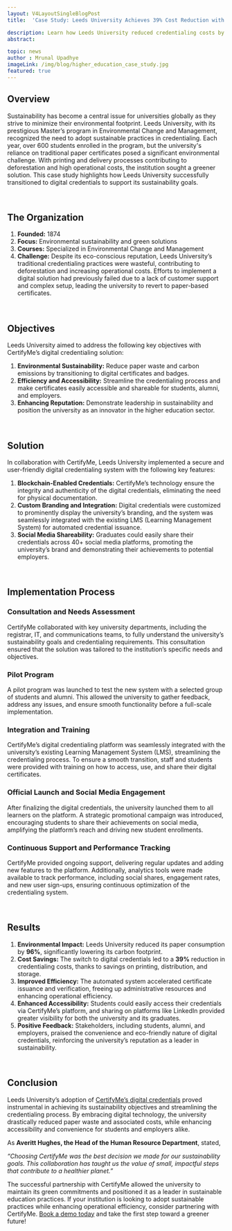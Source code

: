 ```yaml
---
layout: V4LayoutSingleBlogPost
title:  'Case Study: Leeds University Achieves 39% Cost Reduction with CertifyMe Credentials'

description: Learn how Leeds University reduced credentialing costs by 39%, cut down paper consumption by 96%, and advanced its sustainability objectives by adopting CertifyMe’s digital credentialing system. Discover the custom strategies and game plan that led to these impressive outcomes.
abstract: 

topic: news
author : Mrunal Upadhye
imageLink: /img/blog/higher_education_case_study.jpg
featured: true
---
```


## Overview
Sustainability has become a central issue for universities globally as they strive to minimize their environmental footprint. Leeds University, with its prestigious Master’s program in Environmental Change and Management, recognized the need to adopt sustainable practices in credentialing. Each year, over 600 students enrolled in the program, but the university's reliance on traditional paper certificates posed a significant environmental challenge. With printing and delivery processes contributing to deforestation and high operational costs, the institution sought a greener solution. This case study highlights how Leeds University successfully transitioned to digital credentials to support its sustainability goals.

<br>

## The Organization
1. **Founded:** 1874
1. **Focus:** Environmental sustainability and green solutions
1. **Courses:** Specialized in Environmental Change and Management
1. **Challenge:** Despite its eco-conscious reputation, Leeds University’s traditional credentialing practices were wasteful, contributing to deforestation and increasing operational costs. Efforts to implement a digital solution had previously failed due to a lack of customer support and complex setup, leading the university to revert to paper-based certificates.

<br>

## Objectives
Leeds University aimed to address the following key objectives with CertifyMe’s digital credentialing solution:
1. **Environmental Sustainability:** Reduce paper waste and carbon emissions by transitioning to digital certificates and badges.
1. **Efficiency and Accessibility:** Streamline the credentialing process and make certificates easily accessible and shareable for students, alumni, and employers.
1. **Enhancing Reputation:** Demonstrate leadership in sustainability and position the university as an innovator in the higher education sector.

<br>

## Solution
In collaboration with CertifyMe, Leeds University implemented a secure and user-friendly digital credentialing system with the following key features:
1. **Blockchain-Enabled Credentials:** CertifyMe’s technology ensure the integrity and authenticity of the digital credentials, eliminating the need for physical documentation.
1. **Custom Branding and Integration:** Digital credentials were customized to prominently display the university’s branding, and the system was seamlessly integrated with the existing LMS (Learning Management System) for automated credential issuance.
1. **Social Media Shareability:** Graduates could easily share their credentials across 40+ social media platforms, promoting the university’s brand and demonstrating their achievements to potential employers.

<br>

## Implementation Process

### Consultation and Needs Assessment
CertifyMe collaborated with key university departments, including the registrar, IT, and communications teams, to fully understand the university’s sustainability goals and credentialing requirements. This consultation ensured that the solution was tailored to the institution’s specific needs and objectives.

### Pilot Program
A pilot program was launched to test the new system with a selected group of students and alumni. This allowed the university to gather feedback, address any issues, and ensure smooth functionality before a full-scale implementation.

### Integration and Training
CertifyMe’s digital credentialing platform was seamlessly integrated with the university’s existing Learning Management System (LMS), streamlining the credentialing process. To ensure a smooth transition, staff and students were provided with training on how to access, use, and share their digital certificates.

### Official Launch and Social Media Engagement
After finalizing the digital credentials, the university launched them to all learners on the platform. A strategic promotional campaign was introduced, encouraging students to share their achievements on social media, amplifying the platform’s reach and driving new student enrollments.

### Continuous Support and Performance Tracking
CertifyMe provided ongoing support, delivering regular updates and adding new features to the platform. Additionally, analytics tools were made available to track performance, including social shares, engagement rates, and new user sign-ups, ensuring continuous optimization of the credentialing system.

<br>

## Results

1. **Environmental Impact:** Leeds University reduced its paper consumption by **96%**, significantly lowering its carbon footprint.
1. **Cost Savings:** The switch to digital credentials led to a **39%** reduction in credentialing costs, thanks to savings on printing, distribution, and storage.
1. **Improved Efficiency:** The automated system accelerated certificate issuance and verification, freeing up administrative resources and enhancing operational efficiency.
1. **Enhanced Accessibility:** Students could easily access their credentials via CertifyMe’s platform, and sharing on platforms like LinkedIn provided greater visibility for both the university and its graduates.
1. **Positive Feedback:** Stakeholders, including students, alumni, and employers, praised the convenience and eco-friendly nature of digital credentials, reinforcing the university’s reputation as a leader in sustainability.

<br>

## Conclusion
Leeds University’s adoption of [CertifyMe’s digital credentials](https://www.certifyme.online/) proved instrumental in achieving its sustainability objectives and streamlining the credentialing process. By embracing digital technology, the university drastically reduced paper waste and associated costs, while enhancing accessibility and convenience for students and employers alike.

As **Averitt Hughes, the Head of the Human Resource Department**, stated, 

*“Choosing CertifyMe was the best decision we made for our sustainability goals. This collaboration has taught us the value of small, impactful steps that contribute to a healthier planet.”*

The successful partnership with CertifyMe allowed the university to maintain its green commitments and positioned it as a leader in sustainable education practices. If your institution is looking to adopt sustainable practices while enhancing operational efficiency, consider partnering with CertifyMe. [Book a demo today](https://info.certifyme.online/request-demo) and take the first step toward a greener future!